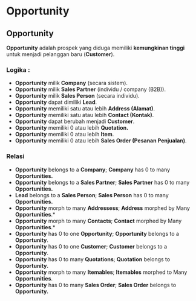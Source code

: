 # Opportunity

## Opportunity

**Opportunity** adalah prospek yang diduga memiliki **kemungkinan tinggi** untuk menjadi pelanggan baru (**Customer**).&#x20;

### Logika :

* **Opportunity** milik **Company** (secara sistem).
* **Opportunity** milik **Sales Partner** (individu / company (B2B)).
* **Opportunity** milik **Sales Person** (secara individu).
* **Opportunity** dapat dimiliki **Lead**.
* **Opportunity** memiliki satu atau lebih **Address (Alamat)**.
* **Opportunity** memiliki satu atau lebih **Contact (Kontak)**.
* **Opportunity** dapat berubah menjadi **Customer**.
* **Opportunity** memiliki 0 atau lebih **Quotation.**
* **Opportunity** memiliki 0 atau lebih **Item**.&#x20;
* **Opportunity** memiliki 0 atau lebih **Sales Order (Pesanan Penjualan)**.

### Relasi

* **Opportunity** belongs to a **Company**; **Company** has 0 to many **Opportunities.**
* **Opportunity** belongs to a **Sales Partner**; **Sales Partner** has 0 to many **Opportunities.**
* **Lead** belongs to a **Sales Person**; **Sales Person** has 0 to many **Opportunities.**
* **Opportunity** morph to many **Addressess**; **Address** morphed by Many **Opportunities**.\*
* **Opportunity** morph to many **Contacts**; **Contact** morphed by Many **Opportunities**.\*
* **Opportunity** has 0 to one **Opportunity**; **Opportunity** belongs to a **Opportunity**.
* **Opportunity** has 0 to one **Customer**; **Customer** belongs to a **Opportunity**.
* **Opportunity** has 0 to many **Quotations**; **Quotation** belongs to **Opportunity**.
* **Opportunity** morph to many **Itemables**; **Itemables** morphed to Many **Opportunities**.
* **Opportunity** has 0 to many **Sales Order**; **Sales Order** belongs to **Opportunity.**
